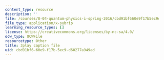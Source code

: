 ```yaml
---
content_type: resource
description: ''
file: /courses/8-04-quantum-physics-i-spring-2016/cbd91bf660e9f17b5ec9d60277a949ad_MJM1AzpB6Y4.srt
file_type: application/x-subrip
learning_resource_types: []
license: https://creativecommons.org/licenses/by-nc-sa/4.0/
ocw_type: OCWFile
resourcetype: Other
title: 3play caption file
uid: cbd91bf6-60e9-f17b-5ec9-d60277a949ad
---
```

